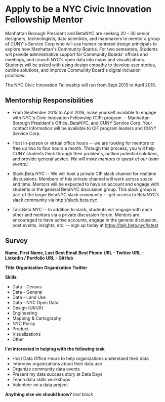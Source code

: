 # Apply to be a NYC Civic Innovation Fellowship Mentor

Manhattan Borough President and BetaNYC are seeking 20 - 30 senior designers, technologists, data scientists, and mapmakers to mentor a group of CUNY's Service Corp who will use human centered design principals to explore how Manhattan's Community Boards. For two semesters, Students will provide administrative support for Community Boards' offices and meetings, and crunch NYC's open data into maps and visualizations. Students will be asked with using design empathy to develop user stories, outline solutions, and improve Community Board's digital inclusion practices. 

The NYC Civic Innovation Fellowship will run from Sept 2015 to April 2016.


## Mentorship Responsibilities 

 * From September 2015 to April 2016, make yourself available to engage with NYC's Civic Innovation Fellowship (CIF) program -- Manhattan Borough President's Office, BetaNYC, and CUNY Service Corp. Your contact information will be available to CIF program leaders and CUNY Service Corp.

 * Host in-person or virtual office hours -- we are looking for mentors to free up two to four hours a month. Through this process, you will help CUNY students think through their problems, outline potential solutions, and provide general advice. *We will invite mentors to speak at our team events.*!

 * Slack.Beta.NYC -- We will host a private CIF slack channel for  realtime discussions. Members of this private channel will work across space and time. Mentors will be expected to have an account and engage with students or the general BetaNYC discussion group. This slack group is part of the larger BetaNYC slack community -- get access to BetaNYC's slack community via http://slack.beta.nyc 

 * Talk.Beta.NYC -- In addition to slack, students will engage with each other and mentors via a private discussion forum. Mentors are encouraged to have active accounts, engage in the general discussion, post events, insights, etc. -- sign up today at https://talk.beta.nyc/latest


## Survey

**Name, First**
**Name, Last**
**Best Email**
**Best Phone**
**URL - Twitter**
**URL - Linkedin / Portfolio**
**URL - GitHub**

**Title**
**Organization**
**Organization Twitter**

**Skills**:

- Data - Census 
- Data - General
- Data - Land Use 
- Data - NYC Open Data
- Design (UI/UX)
- Engineering
- Mapping & Cartography
- NYC Policy
- Product
- Visualizations
- Other

**I'm interested in helping with the following task**

- Host Data Office Hours to help organizations understand their data
- Interview organizations about their data use
- Organize community data events
- Present my data success story at Data Days
- Teach data skills workshops
- Volunteer on a data project

**Anything else we should know?**
*text block*


